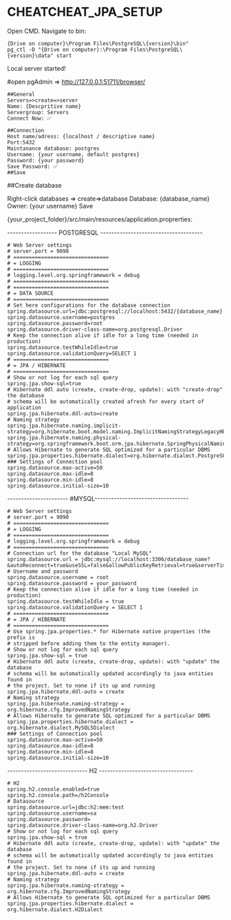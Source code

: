 # CHEATCHEAT_JPA_SETUP



Open CMD. Navigate to bin:

	{Drive on computer}\Program Files\PostgreSQL\{version}\bin"
	pg_ctl -D "{Drive on computer}:\Program Files\PostgreSQL\{version}\data" start
	
Local server started!


#open pgAdmin => http://127.0.0.1:51711/browser/

	##General
	Servers=>create=>server
	Name: {Descpritive name}
	Servergroup: Servers
	Connect Now: ✅

	##Connection
	Host name/adress: {localhost / descriptive name}
	Port:5432
	Maintanance database: postgres
	Username: {your username, default postgres}
	Password: {your password}
	Save Password: ✅
	##Save

##Create database

  Right-click databases => create=>database
	Database: {database_name}
	Owner: {your username}
	Save


{your_project_folder}/src/main/resources/application.proprerties:

------------------ POSTGRESQL -------------------------------------


	# Web Server settings
	# server.port = 9090
	# ===============================
	# = LOGGING
	# ===============================
	# logging.level.org.springframework = debug
	# ===============================
	# ===============================
	# = DATA SOURCE
	# ===============================
	# Set here configurations for the database connection
	spring.datasource.url=jdbc:postgresql://localhost:5432/{database_name}
	spring.datasource.username=postgres
	spring.datasource.password=root
	spring.datasource.driver-class-name=org.postgresql.Driver
	# Keep the connection alive if idle for a long time (needed in production)
	spring.datasource.testWhileIdle=true
	spring.datasource.validationQuery=SELECT 1
	# ===============================
	# = JPA / HIBERNATE
	# ===============================
	# Show or not log for each sql query
	spring.jpa.show-sql=true
	# Hibernate ddl auto (create, create-drop, update): with "create-drop" the database
	# schema will be automatically created afresh for every start of application
	spring.jpa.hibernate.ddl-auto=create
	# Naming strategy
	spring.jpa.hibernate.naming.implicit-strategy=org.hibernate.boot.model.naming.ImplicitNamingStrategyLegacyHbmImpl
	spring.jpa.hibernate.naming.physical-strategy=org.springframework.boot.orm.jpa.hibernate.SpringPhysicalNamingStrategy
	# Allows Hibernate to generate SQL optimized for a particular DBMS
	spring.jpa.properties.hibernate.dialect=org.hibernate.dialect.PostgreSQLDialect
	### Settings of Connection pool
	spring.datasource.max-active=50
	spring.datasource.max-idle=8
	spring.datasource.min-idle=8
	spring.datasource.initial-size=10





---------------------- #MYSQL----------------------------------

	# Web Server settings
	# server.port = 9090
	# ===============================
	# = LOGGING
	# ===============================
	# logging.level.org.springframework = debug
	# ===============================
	# Connection url for the database "Local MySQL"
	spring.datasource.url = jdbc:mysql://localhost:3306/database_name?&autoReconnect=true&useSSL=false&allowPublicKeyRetrieval=true&serverTimezone=UTC
	# Username and password
	spring.datasource.username = root
	spring.datasource.password = your_password
	# Keep the connection alive if idle for a long time (needed in production)
	spring.datasource.testWhileIdle = true
	spring.datasource.validationQuery = SELECT 1
	# ===============================
	# = JPA / HIBERNATE
	# ===============================
	# Use spring.jpa.properties.* for Hibernate native properties (the prefix is
	# stripped before adding them to the entity manager).
	# Show or not log for each sql query
	spring.jpa.show-sql = true
	# Hibernate ddl auto (create, create-drop, update): with "update" the database
	# schema will be automatically updated accordingly to java entities found in
	# the project. Set to none if its up and running
	spring.jpa.hibernate.ddl-auto = create
	# Naming strategy
	spring.jpa.hibernate.naming-strategy = org.hibernate.cfg.ImprovedNamingStrategy
	# Allows Hibernate to generate SQL optimized for a particular DBMS
	spring.jpa.properties.hibernate.dialect = org.hibernate.dialect.MySQL5Dialect
	### Settings of Connection pool
	spring.datasource.max-active=50
	spring.datasource.max-idle=8
	spring.datasource.min-idle=8
	spring.datasource.initial-size=10



----------------------------- H2 ----------------------------------

	# H2
	spring.h2.console.enabled=true
	spring.h2.console.path=/h2Console
	# Datasource
	spring.datasource.url=jdbc:h2:mem:test
	spring.datasource.username=sa
	spring.datasource.password=
	spring.datasource.driver-class-name=org.h2.Driver
	# Show or not log for each sql query
	spring.jpa.show-sql = true
	# Hibernate ddl auto (create, create-drop, update): with "update" the database
	# schema will be automatically updated accordingly to java entities found in
	# the project. Set to none if its up and running
	spring.jpa.hibernate.ddl-auto = create
	# Naming strategy
	spring.jpa.hibernate.naming-strategy = org.hibernate.cfg.ImprovedNamingStrategy
	# Allows Hibernate to generate SQL optimized for a particular DBMS
	spring.jpa.properties.hibernate.dialect = org.hibernate.dialect.H2Dialect

